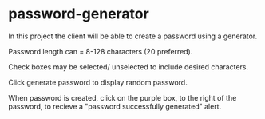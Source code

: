 # password-generator
In this project the client will be able to create a password using a generator.

Password length can = 8-128 characters (20 preferred).

Check boxes may be selected/ unselected to include desired characters.

Click generate password to display random password.

When password is created, click on the purple box, to the right of the password, to recieve a "password
successfully generated" alert.